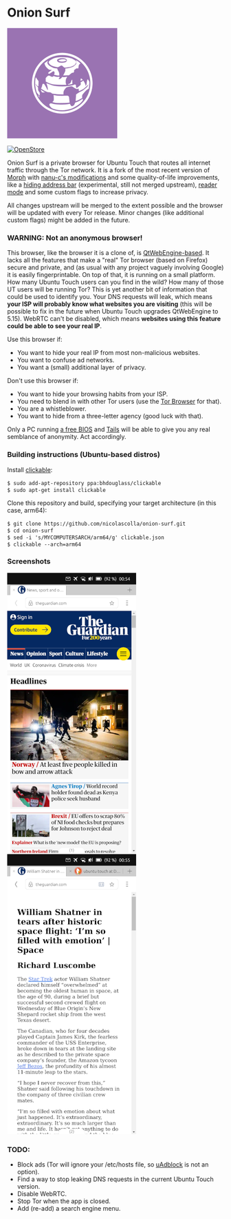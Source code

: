 # Onion Surf

![](icon_small.png)

[![OpenStore](https://open-store.io/badges/en_US.png)](https://open-store.io/app/onion-surf.collaproductions)

Onion Surf is a private browser for Ubuntu Touch that routes all internet traffic through the Tor network. It is a fork of the most recent version of [Morph](https://github.com/ubports/morph-browser) with [nanu-c's modifications](https://github.com/nanu-c/onion-browser) and some quality-of-life improvements, like a [hiding address bar](https://github.com/ubports/morph-browser/pull/333/commits/2df8ced9232fea2b6de6fc10e250b6839bdd084e) (experimental, still not merged upstream), [reader mode](https://github.com/ubports/morph-browser/pull/517) and some custom flags to increase privacy.

All changes upstream will be merged to the extent possible and the browser will be updated with every Tor release. Minor changes (like additional custom flags) might be added in the future.

### WARNING: Not an anonymous browser!

This browser, like the browser it is a clone of, is [QtWebEngine-based](https://wiki.qt.io/QtWebEngine). It lacks all the features that make a "real" Tor browser (based on Firefox) secure and private, and (as usual with any project vaguely involving Google) it is easily fingerprintable. On top of that, it is running on a small platform. How many Ubuntu Touch users can you find in the wild? How many of those UT users will be running Tor? This is yet another bit of information that could be used to identify you. Your DNS requests will leak, which means **your ISP will probably know what websites you are visiting** (this will be possible to fix in the future when Ubuntu Touch upgrades QtWebEngine to 5.15). WebRTC can't be disabled, which means **websites using this feature could be able to see your real IP**.

Use this browser if:

* You want to hide your real IP from most non-malicious websites.
* You want to confuse ad networks.
* You want a (small) additional layer of privacy.

Don't use this browser if:

* You want to hide your browsing habits from your ISP.
* You need to blend in with other Tor users (use the [Tor Browser](https://www.torproject.org/download/) for that).
* You are a whistleblower.
* You want to hide from a three-letter agency (good luck with that).

Only a PC running [a free BIOS](https://www.coreboot.org/) and [Tails](https://tails.boum.org/) will be able to give you any real semblance of anonymity. Act accordingly.

### Building instructions (Ubuntu-based distros)

Install [clickable](https://clickable-ut.dev/en/latest/install.html):

```
$ sudo add-apt-repository ppa:bhdouglass/clickable
$ sudo apt-get install clickable
```

Clone this repository and build, specifying your target architecture (in this case, arm64):

```
$ git clone https://github.com/nicolascolla/onion-surf.git
$ cd onion-surf
$ sed -i 's/MYCOMPUTERSARCH/arm64/g' clickable.json
$ clickable --arch=arm64
```

### Screenshots

![](screenshot1.png) ![](screenshot2.png)

### TODO:

* Block ads (Tor will ignore your /etc/hosts file, so [uAdblock](https://open-store.io/app/uadblock.mariogrip) is not an option).
* Find a way to stop leaking DNS requests in the current Ubuntu Touch version.
* Disable WebRTC.
* Stop Tor when the app is closed.
* Add (re-add) a search engine menu.
